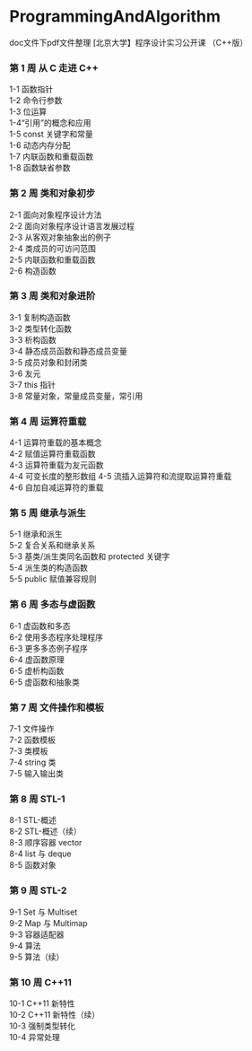 # ProgrammingAndAlgorithm
doc文件下pdf文件整理
[北京大学】程序设计实习公开课 （C++版）
### 第 1 周 从 C 走进 C++ 
1-1 函数指针   
1-2 命令行参数   
1-3 位运算   
1-4“引用”的概念和应用   
1-5 const 关键字和常量  
1-6 动态内存分配   
1-7 内联函数和重载函数   
1-8 函数缺省参数   
### 第 2 周 类和对象初步
2-1 面向对象程序设计方法   
2-2 面向对象程序设计语言发展过程  
2-3 从客观对象抽象出的例子  
2-4 类成员的可访问范围   
2-5 内联函数和重载函数   
2-6 构造函数   
### 第 3 周 类和对象进阶
3-1 复制构造函数   
3-2 类型转化函数   
3-3 析构函数   
3-4 静态成员函数和静态成员变量  
3-5 成员对象和封闭类   
3-6 友元   
3-7 this 指针  
3-8 常量对象，常量成员变量，常引用  
### 第 4 周 运算符重载
4-1 运算符重载的基本概念   
4-2 赋值运算符重载函数    
4-3 运算符重载为友元函数   
4-4 可变长度的整形数组 
4-5 流插入运算符和流提取运算符重载  
4-6 自加自减运算符的重载   
### 第 5 周 继承与派生
5-1 继承和派生   
5-2 复合关系和继承关系   
5-3 基类/派生类同名函数和 protected 关键字   
5-4 派生类的构造函数   
5-5 public 赋值兼容规则  
### 第 6 周 多态与虚函数
6-1 虚函数和多态   
6-2 使用多态程序处理程序   
6-3 更多多态例子程序   
6-4 虚函数原理   
6-5 虚析构函数   
6-5 虚函数和抽象类   
### 第 7 周 文件操作和模板
7-1 文件操作   
7-2 函数模板   
7-3 类模板   
7-4 string 类  
7-5 输入输出类   
### 第 8 周 STL-1
8-1 STL-概述  
8-2 STL-概述（续）   
8-3 顺序容器 vector   
8-4 list 与 deque   
8-5 函数对象   
### 第 9 周 STL-2
9-1 Set 与 Multiset  
9-2 Map 与 Multimap   
9-3 容器适配器   
9-4 算法   
9-5 算法（续）   
### 第 10 周 C++11   
10-1 C++11 新特性   
10-2 C++11 新特性（续）   
10-3 强制类型转化   
10-4 异常处理   
